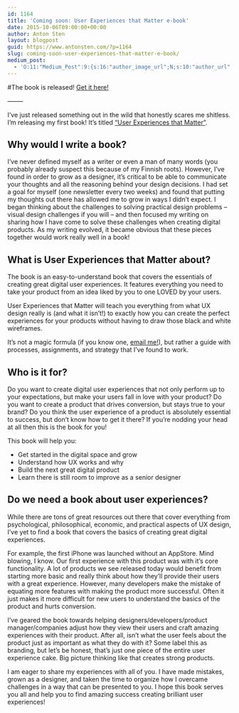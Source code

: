 ```yaml
---
id: 1164
title: 'Coming soon: User Experiences that Matter e-book'
date: 2015-10-06T09:00:00+00:00
author: Anton Sten
layout: blogpost
guid: https://www.antonsten.com/?p=1164
slug: coming-soon-user-experiences-that-matter-e-book/
medium_post:
  - 'O:11:"Medium_Post":9:{s:16:"author_image_url";N;s:10:"author_url";N;s:10:"cross_link";s:3:"yes";s:2:"id";N;s:21:"follower_notification";s:3:"yes";s:7:"license";s:19:"all-rights-reserved";s:14:"publication_id";s:2:"-1";s:6:"status";s:4:"none";s:3:"url";N;}'
---
```

#The book is released! [Get it here!](https://antonsten.com/books/user-experiences-matter/)

&#8212;&#8212;&#8211;

I’ve just released something out in the wild that honestly scares me shitless. I’m releasing my first book! It’s titled <a href="https://www.antonsten.com/book/" target="_blank">“User Experiences that Matter”</a>.

## Why would I write a book?

I’ve never defined myself as a writer or even a man of many words (you probably already suspect this because of my Finnish roots). However, I’ve found in order to grow as a designer, it’s critical to be able to communicate your thoughts and all the reasoning behind your design decisions. I had set a goal for myself (one newsletter every two weeks) and found that putting my thoughts out there has allowed me to grow in ways I didn’t expect. I began thinking about the challenges to solving practical design problems &#8211; visual design challenges if you will &#8211; and then focused my writing on sharing how I have come to solve these challenges when creating digital products. As my writing evolved, it became obvious that these pieces together would work really well in a book!

## What is User Experiences that Matter about?

The book is an easy-to-understand book that covers the essentials of creating great digital user experiences. It features everything you need to take your product from an idea liked by you to one LOVED by your users.

User Experiences that Matter will teach you everything from what UX design really is (and what it isn’t!) to exactly how you can create the perfect experiences for your products without having to draw those black and white wireframes.

It’s not a magic formula (if you know one, [email me!](mailto:anton@www.antonsten.com)), but rather a guide with processes, assignments, and strategy that I’ve found to work.

## Who is it for?

Do you want to create digital user experiences that not only perform up to your expectations, but make your users fall in love with your product? Do you want to create a product that drives conversion, but stays true to your brand? Do you think the user experience of a product is absolutely essential to success, but don’t know how to get it there? If you’re nodding your head at all then this is the book for you!

This book will help you:

  * Get started in the digital space and grow
  * Understand how UX works and why
  * Build the next great digital product
  * Learn there is still room to improve as a senior designer

## Do we need a book about user experiences?

While there are tons of great resources out there that cover everything from psychological, philosophical, economic, and practical aspects of UX design, I’ve yet to find a book that covers the basics of creating great digital experiences.

For example, the first iPhone was launched without an AppStore. Mind blowing, I know. Our first experience with this product was with it’s core functionality. A lot of products we see released today would benefit from starting more basic and really think about how they’ll provide their users with a great experience. However, many developers make the mistake of equating more features with making the product more successful. Often it just makes it more difficult for new users to understand the basics of the product and hurts conversion.

I’ve geared the book towards helping designers/developers/product manager/companies adjust how they view their users and craft amazing experiences with their product. After all, isn’t what the user feels about the product just as important as what they do with it? Some label this as branding, but let’s be honest, that’s just one piece of the entire user experience cake. Big picture thinking like that creates strong products.

I am eager to share my experiences with all of you. I have made mistakes, grown as a designer, and taken the time to organize how I overcame challenges in a way that can be presented to you. I hope this book serves you all and help you to find amazing success creating brilliant user experiences!
